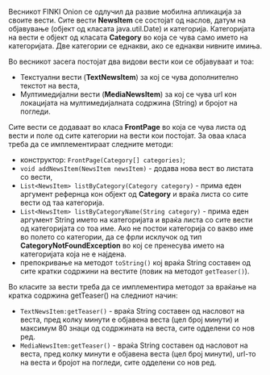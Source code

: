 Весникот FINKI Onion се одлучил да развие мобилна апликација за своите вести. Сите вести **NewsItem** се состојат од наслов, датум на објавување (објект од класата java.util.Date) и категорија. Категоријата на вести е објект од класата **Category** во која се чува само името на категоријата. Две категории се еднакви, ако се еднакви нивните имиња.

Во весникот засега постојат два видови вести кои се објавуваат и тоа:

 - Текстуални вести (**TextNewsItem**) за кој се чува дополнително текстот на веста,
 - Мултимедијални вести (**MediaNewsItem**) за кој се чува url кон локацијата на мултимедијалната содржина (String) и бројот на погледи.

Сите вести се додаваат во класа **FrontPage** во која се чува листа од вести и поле од сите категории на вести кои постојат. За оваа класа треба да се имплементираат следните методи:

 - конструктор: `FrontPage(Category[] categories)`;
 - `void addNewsItem(NewsItem newsItem)` - додава нова вест во листата со вести,
 - `List<NewsItem> listByCategory(Category category)` - прима еден аргумент рефернца кон објект од **Category** и враќа листа со сите вести од таа категорија.
 - `List<NewsItem> listByCategoryName(String category)` - прима еден аргумент String името на категоријата и враќа листа со сите вести од категоријата со тоа име. Ако не постои категорија со вакво име во полето со категории, да се фрли исклучок од тип **CategoryNotFoundException** во кој се пренесува името на категоријата која не е најдена.
 - препокривање на методот `toString()` кој враќа String составен од сите кратки содржини на вестите (повик на методот `getTeaser()`).

Во класите за вести треба да се имплементира методот за враќање на кратка содржина getTeaser() на следниот начин:

 - `TextNewsItem:getTeaser()` - враќа String составен од насловот на веста, пред колку минути е објавена веста (цел број минути) и максимум 80 знаци од содржината на веста, сите одделени со нов ред.
 - `MediaNewsItem:getTeaser()` - враќа String составен од насловот на веста, пред колку минути е објавена веста (цел број минути), url-то на веста и бројот на погледи, сите одделени со нов ред.